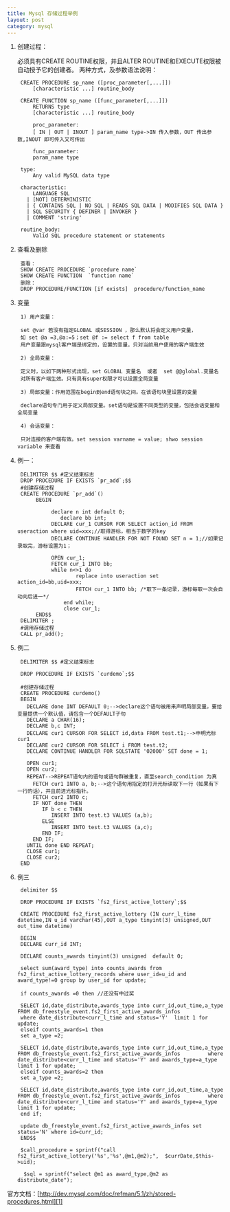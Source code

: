 ```yaml
---
title: Mysql 存储过程举例
layout: post
category: mysql
---
```


1. 创建过程：
    
   必须具有CREATE ROUTINE权限，并且ALTER ROUTINE和EXECUTE权限被自动授予它的创建者。
   两种方式，及参数语法说明：

        CREATE PROCEDURE sp_name ([proc_parameter[,...]])
            [characteristic ...] routine_body
         
        CREATE FUNCTION sp_name ([func_parameter[,...]])
            RETURNS type
            [characteristic ...] routine_body
            
            proc_parameter:
            [ IN | OUT | INOUT ] param_name type->IN 传入参数，OUT 传出参数,INOUT 即可传入又可传出
            
            func_parameter:
            param_name type
         
        type:
            Any valid MySQL data type
         
        characteristic:
            LANGUAGE SQL
          | [NOT] DETERMINISTIC
          | { CONTAINS SQL | NO SQL | READS SQL DATA | MODIFIES SQL DATA }
          | SQL SECURITY { DEFINER | INVOKER }
          | COMMENT 'string'
         
        routine_body:
            Valid SQL procedure statement or statements

2. 查看及删除

        查看：
        SHOW CREATE PROCEDURE `procedure name`
        SHOW CREATE FUNCTION  `function name`
        删除：
        DROP PROCEDURE/FUNCTION [if exists]  procedure/function_name   

3. 变量

        1) 用户变量：
        
        set @var 若没有指定GLOBAL 或SESSION ，那么默认将会定义用户变量，
        如 set @a =3,@a:=5；set @f := select f from table 
        用户变量跟mysql客户端是绑定的，设置的变量，只对当前用户使用的客户端生效
        
        2) 全局变量：
        
        定义时，以如下两种形式出现，set GLOBAL 变量名  或者  set @@global.变量名 
        对所有客户端生效。只有具有super权限才可以设置全局变量
        
        3) 局部变量：作用范围在begin到end语句块之间。在该语句块里设置的变量
        
        declare语句专门用于定义局部变量。set语句是设置不同类型的变量，包括会话变量和全局变量
        
        4) 会话变量：

        只对连接的客户端有效。set session varname = value; shwo session variable 来查看
 
4. 例一：


        DELIMITER $$ #定义结束标志
        DROP PROCEDURE IF EXISTS `pr_add`;$$
        #创建存储过程
        CREATE PROCEDURE `pr_add`()
             BEGIN
                   
                  declare n int default 0;   
                     declare bb int;
                  DECLARE cur_1 CURSOR FOR SELECT action_id FROM useraction where uid=xxx;//取得游标，相当于数字的key
                  DECLARE CONTINUE HANDLER FOR NOT FOUND SET n = 1;//如果记录取完，游标设置为1；
         
                  OPEN cur_1;
                  FETCH cur_1 INTO bb;
                  while n<>1 do           
                          replace into useraction set action_id=bb,uid=xxx;
                          FETCH cur_1 INTO bb; /*取下一条记录，游标每取一次会自动向后进一*/
                      end while;
                      close cur_1;
             END$$
        DELIMITER ;
        #调用存储过程
        CALL pr_add();
5. 例二

        DELIMITER $$ #定义结束标志
        
        DROP PROCEDURE IF EXISTS `curdemo`;$$
        
        #创建存储过程
        CREATE PROCEDURE curdemo()
        BEGIN
          DECLARE done INT DEFAULT 0;-->declare这个语句被用来声明局部变量。要给变量提供一个默认值，请包含一个DEFAULT子句
          DECLARE a CHAR(16);
          DECLARE b,c INT;
          DECLARE cur1 CURSOR FOR SELECT id,data FROM test.t1;-->申明光标cur1
          DECLARE cur2 CURSOR FOR SELECT i FROM test.t2;
          DECLARE CONTINUE HANDLER FOR SQLSTATE '02000' SET done = 1;
         
          OPEN cur1;
          OPEN cur2;
          REPEAT-->REPEAT语句内的语句或语句群被重复，直至search_condition 为真
            FETCH cur1 INTO a, b;-->这个语句用指定的打开光标读取下一行（如果有下一行的话），并且前进光标指针。
            FETCH cur2 INTO c;
            IF NOT done THEN
               IF b < c THEN
                  INSERT INTO test.t3 VALUES (a,b);
               ELSE
                  INSERT INTO test.t3 VALUES (a,c);
               END IF;
            END IF;
          UNTIL done END REPEAT;
          CLOSE cur1;
          CLOSE cur2;
        END
  
6. 例三

        delimiter $$
        
        DROP PROCEDURE IF EXISTS `fs2_first_active_lottery`;$$
        
        CREATE PROCEDURE fs2_first_active_lottery (IN curr_l_time datetime,IN u_id varchar(45),OUT a_type tinyint(3) unsigned,OUT out_time datetime)
        
        BEGIN
        DECLARE curr_id INT;
        
        DECLARE counts_awards tinyint(3) unsigned  default 0;
        
        select sum(award_type) into counts_awards from fs2_first_active_lottery_records where user_id=u_id and award_type!=0 group by user_id for update;
        
        if counts_awards =0 then //还没有中过奖
        
        SELECT id,date_distribute,awards_type into curr_id,out_time,a_type FROM db_freestyle_event.fs2_first_active_awards_infos
        where date_distribute<curr_l_time and status='Y'  limit 1 for update;
        elseif counts_awards=1 then
        set a_type =2;
        
        SELECT id,date_distribute,awards_type into curr_id,out_time,a_type FROM db_freestyle_event.fs2_first_active_awards_infos         where date_distribute<curr_l_time and status='Y' and awards_type=a_type  limit 1 for update;
        elseif counts_awards=2 then
        set a_type =2;
        
        SELECT id,date_distribute,awards_type into curr_id,out_time,a_type FROM db_freestyle_event.fs2_first_active_awards_infos         where date_distribute<curr_l_time and status='Y' and awards_type=a_type  limit 1 for update;
        end if;
        
        update db_freestyle_event.fs2_first_active_awards_infos set status='N' where id=curr_id;
        END$$
        
        $call_procedure = sprintf("call fs2_first_active_lottery('%s','%s',@m1,@m2);",  $currDate,$this->uid);
        
         $sql = sprintf("select @m1 as award_type,@m2 as distribute_date");
         

官方文档：[http://dev.mysql.com/doc/refman/5.1/zh/stored-procedures.html][1]


  [1]: http://dev.mysql.com/doc/refman/5.1/zh/stored-procedures.html
